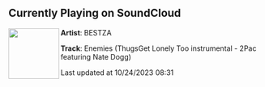 ## Currently Playing on SoundCloud

[<img align="left" width="100" src="https://i1.sndcdn.com/artworks-JljyykDAZF70M5Yw-VuKcWA-t500x500.jpg">](https://soundcloud.com/bestisblessed/enemies?in=wabetasty/sets/tasty1670)

**Artist**: BESTZA 

**Track**: Enemies (ThugsGet Lonely Too instrumental - 2Pac featuring Nate Dogg)

Last updated at 10/24/2023 08:31
